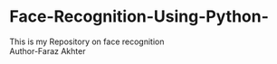 # Face-Recognition-Using-Python-
This is my Repository on face recognition <br>
Author-Faraz Akhter
